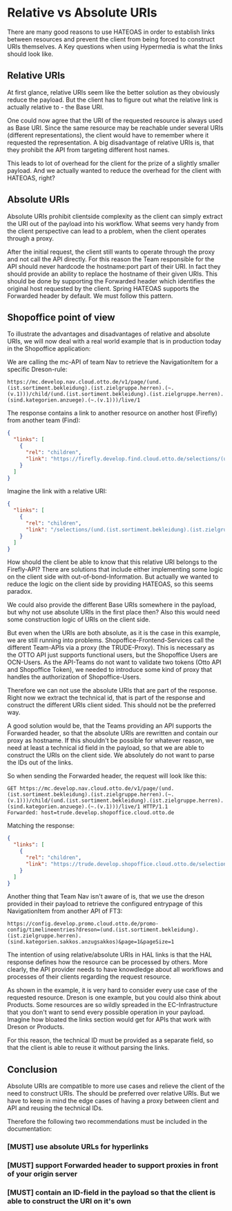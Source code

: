 # Relative vs Absolute URIs

There are many good reasons to use HATEOAS in order to establish links between resources and prevent the client from being forced to construct URIs themselves. A Key questions when using Hypermedia is what the links should look like.

## Relative URIs

At first glance, relative URIs seem like the better solution as they obviously reduce the payload. But the client has to figure out what the relative link is actually relative to - the Base URI.

One could now agree that the URI of the requested resource is always used as Base URI. Since the same resource may be reachable under several URIs (different representations), the client would have to remember where it requested the representation. A big disadvantage of relative URIs is, that they prohibit the API from targeting different host names.

This leads to lot of overhead for the client for the prize of a slightly smaller payload. And we actually wanted to reduce the overhead for the client with HATEOAS, right?

## Absolute URIs

Absolute URIs prohibit clientside complexity as the client can simply extract the URI out of the payload into his workflow. What seems very handy from the client perspective can lead to a problem, when the client operates through a proxy.

After the initial request, the client still wants to operate through the proxy and not call the API directly. For this reason the Team responsible for the API should never hardcode the hostname:port part of their URI. In fact they should provide an ability to replace the hostname of their given URIs. This should be done by supporting the Forwarded header which identifies the original host requested by the client. Spring HATEOAS supports the Forwarded header by default. We must follow this pattern.

## Shopoffice point of view

To illustrate the advantages and disadvantages of relative and absolute URIs, we will now deal with a real world example that is in production today in the Shopoffice application:

We are calling the mc-API of team Nav to retrieve the NavigationItem for a specific Dreson-rule:

`https://mc.develop.nav.cloud.otto.de/v1/page/(und.(ist.sortiment.bekleidung).(ist.zielgruppe.herren).(~.(v.1)))/child/(und.(ist.sortiment.bekleidung).(ist.zielgruppe.herren).(sind.kategorien.anzuege).(~.(v.1)))/live/1`

The response contains a link to another resource on another host (Firefly) from another team (Find):

```json
{
  "links": [
    {
      "rel": "children",
      "link": "https://firefly.develop.find.cloud.otto.de/selections/(und.(ist.sortiment.bekleidung).(ist.zielgruppe.herren).(sind.kategorien.sakkos.anzugsakkos).(~.(v.1)))/dynamic-paths/"
    }
  ]
}
```

Imagine the link with a relative URI:

```json
{
  "links": [
    {
      "rel": "children",
      "link": "/selections/(und.(ist.sortiment.bekleidung).(ist.zielgruppe.herren).(sind.kategorien.sakkos.anzugsakkos).(~.(v.1)))/dynamic-paths/"
    }
  ]
}
```

How should the client be able to know that this relative URI belongs to the Firefly-API? There are solutions that include either implementing some logic on the client side with out-of-bond-Information. But actually we wanted to reduce the logic on the client side by providing HATEOAS, so this seems paradox.

We could also provide the different Base URIs somewhere in the payload, but why not use absolute URIs in the first place then? Also this would need some construction logic of URIs on the client side.

But even when the URIs are both absolute, as it is the case in this example, we are still running into problems. Shopoffice-Frontend-Services call the different Team-APIs via a proxy (the TRUDE-Proxy). This is necessary as the OTTO API just supports functional users, but the Shopoffice Users are OCN-Users. As the API-Teams do not want to validate two tokens (Otto API and Shopoffice Token), we needed to introduce some kind of proxy that handles the authorization of Shopoffice-Users.

Therefore we can not use the absolute URIs that are part of the response. Right now we extract the technical id, that is part of the response and construct the different URIs client sided. This should not be the preferred way.

A good solution would be, that the Teams providing an API supports the Forwarded header, so that the absolute URIs are rewritten and contain our proxy as hostname. If this shouldn't be possible for whatever reason, we need at least a technical id field in the payload, so that we are able to construct the URIs on the client side. We absolutely do not want to parse the IDs out of the links.

So when sending the Forwarded header, the request will look like this:

```http
GET https://mc.develop.nav.cloud.otto.de/v1/page/(und.(ist.sortiment.bekleidung).(ist.zielgruppe.herren).(~.(v.1)))/child/(und.(ist.sortiment.bekleidung).(ist.zielgruppe.herren).(sind.kategorien.anzuege).(~.(v.1)))/live/1 HTTP/1.1
Forwarded: host=trude.develop.shopoffice.cloud.otto.de
```

Matching the response:

```json
{
  "links": [
    {
      "rel": "children",
      "link": "https://trude.develop.shopoffice.cloud.otto.de/selections/(und.(ist.sortiment.bekleidung).(ist.zielgruppe.herren).(sind.kategorien.sakkos.anzugsakkos).(~.(v.1)))/dynamic-paths/"
    }
  ]
}
```

Another thing that Team Nav isn't aware of is, that we use the dreson provided in their payload to retrieve the configured entrypage of this NavigationItem from another API of FT3:

`https://config.develop.promo.cloud.otto.de/promo-config/timelineentries?dreson=(und.(ist.sortiment.bekleidung).(ist.zielgruppe.herren).(sind.kategorien.sakkos.anzugsakkos)&page=1&pageSize=1`

The intention of using relative/absolute URIs in HAL links is that the HAL response defines how the resource can be processed by others. More clearly, the API provider needs to have knowdledge about all workflows and processes of their clients regarding the request resource.

As shown in the example, it is very hard to consider every use case of the requested resource. Dreson is one example, but you could also think about Products. Some resources are so wildly spreaded in the EC-Infrastructure that you don't want to send every possible operation in your payload. Imagine how bloated the links section would get for APIs that work with Dreson or Products.

For this reason, the technical ID must be provided as a separate field, so that the client is able to reuse it without parsing the links.

## Conclusion

Absolute URIs are compatible to more use cases and relieve the client of the need to construct URIs. The should be preferred over relative URIs. But we have to keep in mind the edge cases of having a proxy between client and API and reusing the technical IDs.

Therefore the following two recommendations must be included in the documentation:

### **[MUST]** use absolute URLs for hyperlinks

### **[MUST]** support Forwarded header to support proxies in front of your origin server

### **[MUST]** contain an ID-field in the payload so that the client is able to construct the URI on it's own
